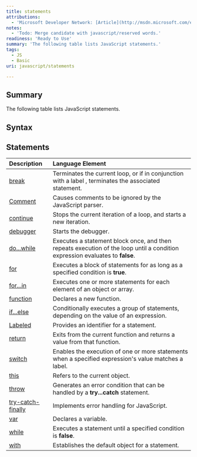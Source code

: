 ```yaml
---
title: statements
attributions:
  - 'Microsoft Developer Network: [Article](http://msdn.microsoft.com/en-us/library/ie/3xcfcb93(v=vs.94).aspx)'
notes:
  - 'Todo: Merge candidate with javascript/reserved words.'
readiness: 'Ready to Use'
summary: 'The following table lists JavaScript statements.'
tags:
  - JS
  - Basic
uri: javascript/statements

---
```

## Summary

The following table lists JavaScript statements.

## Syntax

## Statements

|Description|Language Element|
|:----------|:---------------|
|[break](/javascript/statements/break)|Terminates the current loop, or if in conjunction with a label , terminates the associated statement.|
|[Comment](/javascript/statements/Comment)|Causes comments to be ignored by the JavaScript parser.|
|[continue](/javascript/statements/continue)|Stops the current iteration of a loop, and starts a new iteration.|
|[debugger](/javascript/statements/debugger)|Starts the debugger.|
|[do...while](/javascript/statements/do_while)|Executes a statement block once, and then repeats execution of the loop until a condition expression evaluates to **false**.|
|[for](/javascript/statements/for)|Executes a block of statements for as long as a specified condition is **true**.|
|[for...in](/javascript/statements/for_in)|Executes one or more statements for each element of an object or array.|
|[function](/javascript/statements/function)|Declares a new function.|
|[if...else](/javascript/statements/if_else)|Conditionally executes a group of statements, depending on the value of an expression.|
|[Labeled](/javascript/statements/Labeled)|Provides an identifier for a statement.|
|[return](/javascript/statements/return)|Exits from the current function and returns a value from that function.|
|[switch](/javascript/statements/switch)|Enables the execution of one or more statements when a specified expression's value matches a label.|
|[this](/javascript/statements/this)|Refers to the current object.|
|[throw](/javascript/statements/throw)|Generates an error condition that can be handled by a **try...catch** statement.|
|[try-catch-finally](/javascript/statements/try_catch_finally)|Implements error handling for JavaScript.|
|[var](/javascript/statements/var)|Declares a variable.|
|[while](/javascript/statements/while)|Executes a statement until a specified condition is **false**.|
|[with](/javascript/statements/with)|Establishes the default object for a statement.|

